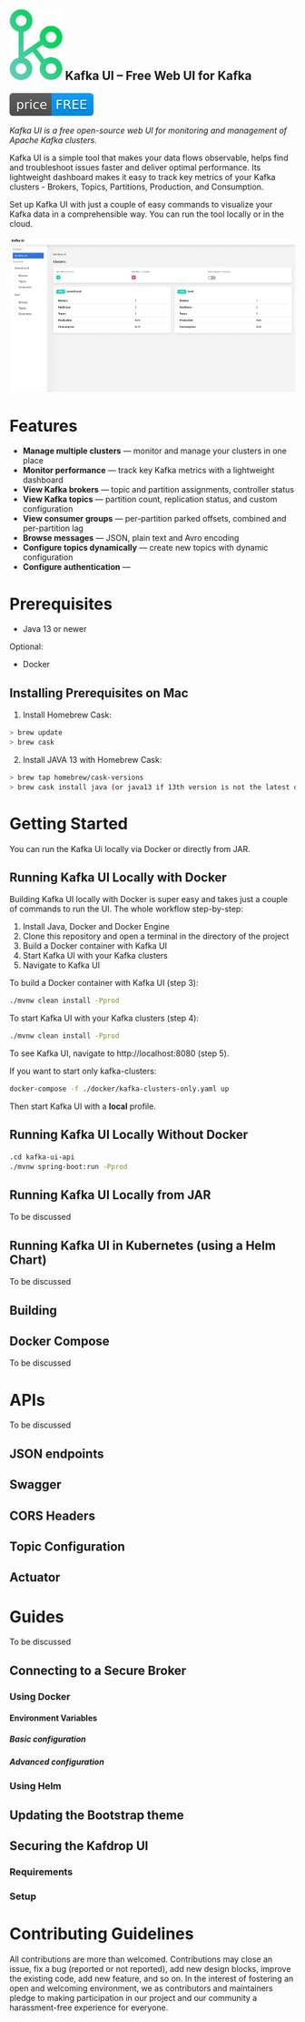 ![Kafka UI logo](images/kafka-ui-logo.png) Kafka UI – Free Web UI for Kafka &nbsp; 
------------------

![Kafka UI Price Free](images/free-open-source.svg)

<em>Kafka UI is a free open-source web UI for monitoring and management of Apache Kafka clusters. </em> 

Kafka UI is a simple tool that makes your data flows observable, helps find and troubleshoot issues faster and deliver optimal performance. Its lightweight dashboard makes it easy to track key metrics of your Kafka clusters - Brokers, Topics, Partitions, Production, and Consumption. 

Set up Kafka UI with just a couple of easy commands to visualize your Kafka data in a comprehensible way. You can run the tool locally or in the cloud. 

![Kafka UI interface dashboard screenshot](images/kafka-ui-interface-dashboard.png)


# Features
* **Manage multiple clusters** — monitor and manage your clusters in one place
* **Monitor performance** —  track key Kafka metrics with a lightweight dashboard
* **View Kafka brokers** — topic and partition assignments, controller status
* **View Kafka topics** — partition count, replication status, and custom configuration
* **View consumer groups** — per-partition parked offsets, combined and per-partition lag
* **Browse messages** — JSON, plain text and Avro encoding
* **Configure topics dynamically** — create new topics with dynamic configuration
* **Configure authentication** — 
 

# Prerequisites

* Java 13 or newer

Optional:

* Docker 

## Installing Prerequisites on Mac
1. Install Homebrew Cask:
```sh
> brew update
> brew cask
``` 
2. Install JAVA 13 with Homebrew Cask:
```sh
> brew tap homebrew/cask-versions
> brew cask install java (or java13 if 13th version is not the latest one)
``` 

# Getting Started
You can run the Kafka Ui locally via Docker or directly from JAR.

## Running Kafka UI Locally with Docker

Building Kafka UI locally with Docker is super easy and takes just a couple of commands to run the UI. The whole workflow step-by-step: 

1. Install Java, Docker and Docker Engine
2. Clone this repository and open a terminal in the directory of the project
3. Build a Docker container with Kafka UI
4. Start Kafka UI with your Kafka clusters
5. Navigate to Kafka UI 

To build a Docker container with Kafka UI (step 3): 
```sh
./mvnw clean install -Pprod
``` 
To start Kafka UI with your Kafka clusters (step 4): 
```sh
./mvnw clean install -Pprod
``` 
To see Kafka UI, navigate to http://localhost:8080 (step 5).

If you want to start only kafka-clusters: 
```sh
docker-compose -f ./docker/kafka-clusters-only.yaml up
``` 
Then start Kafka UI with a **local** profile. 

## Running Kafka UI Locally Without Docker

```sh
.cd kafka-ui-api
./mvnw spring-boot:run -Pprod
``` 


## Running Kafka UI Locally from JAR
To be discussed

## Running Kafka UI in Kubernetes (using a Helm Chart)
To be discussed

## Building

## Docker Compose
To be discussed

# APIs
To be discussed
## JSON endpoints

## Swagger
## CORS Headers
## Topic Configuration
## Actuator

# Guides

To be discussed

## Connecting to a Secure Broker

### Using Docker
#### Environment Variables
##### Basic configuration
##### Advanced configuration

### Using Helm

## Updating the Bootstrap theme

## Securing the Kafdrop UI
### Requirements

### Setup

# Contributing Guidelines
All contributions are more than welcomed. Contributions may close an issue, fix a bug (reported or not reported), add new design blocks, improve the existing code, add new feature, and so on. In the interest of fostering an open and welcoming environment, we as contributors and maintainers pledge to making participation in our project and our community a harassment-free experience for everyone.

